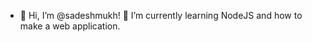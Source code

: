 - 👋 Hi, I’m @sadeshmukh! 👀 I’m currently learning NodeJS and how to make a web application.

<!---
sadeshmukh/sadeshmukh is a ✨ special ✨ repository because its `README.md` (this file) appears on your GitHub profile.
You can click the Preview link to take a look at your changes.
--->
